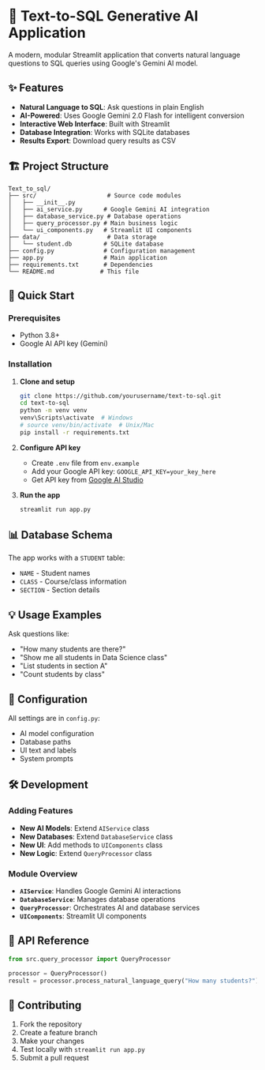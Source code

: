 # 🐨 Text-to-SQL Generative AI Application

A modern, modular Streamlit application that converts natural language questions to SQL queries using Google's Gemini AI model.

## ✨ Features

- **Natural Language to SQL**: Ask questions in plain English
- **AI-Powered**: Uses Google Gemini 2.0 Flash for intelligent conversion
- **Interactive Web Interface**: Built with Streamlit
- **Database Integration**: Works with SQLite databases
- **Results Export**: Download query results as CSV

## 🏗️ Project Structure

```
Text_to_sql/
├── src/                    # Source code modules
│   ├── __init__.py
│   ├── ai_service.py      # Google Gemini AI integration
│   ├── database_service.py # Database operations
│   ├── query_processor.py # Main business logic
│   └── ui_components.py   # Streamlit UI components
├── data/                   # Data storage
│   └── student.db         # SQLite database
├── config.py              # Configuration management
├── app.py                 # Main application
├── requirements.txt       # Dependencies
└── README.md             # This file
```

## 🚀 Quick Start

### Prerequisites

- Python 3.8+
- Google AI API key (Gemini)

### Installation

1. **Clone and setup**

   ```bash
   git clone https://github.com/yourusername/text-to-sql.git
   cd text-to-sql
   python -m venv venv
   venv\Scripts\activate  # Windows
   # source venv/bin/activate  # Unix/Mac
   pip install -r requirements.txt
   ```
2. **Configure API key**

   - Create `.env` file from `env.example`
   - Add your Google API key: `GOOGLE_API_KEY=your_key_here`
   - Get API key from [Google AI Studio](https://makersuite.google.com/app/apikey)
3. **Run the app**

   ```bash
   streamlit run app.py
   ```

## 📊 Database Schema

The app works with a `STUDENT` table:

- `NAME` - Student names
- `CLASS` - Course/class information
- `SECTION` - Section details

## 💡 Usage Examples

Ask questions like:

- "How many students are there?"
- "Show me all students in Data Science class"
- "List students in section A"
- "Count students by class"

## 🔧 Configuration

All settings are in `config.py`:

- AI model configuration
- Database paths
- UI text and labels
- System prompts

## 🛠️ Development

### Adding Features

- **New AI Models**: Extend `AIService` class
- **New Databases**: Extend `DatabaseService` class
- **New UI**: Add methods to `UIComponents` class
- **New Logic**: Extend `QueryProcessor` class

### Module Overview

- **`AIService`**: Handles Google Gemini AI interactions
- **`DatabaseService`**: Manages database operations
- **`QueryProcessor`**: Orchestrates AI and database services
- **`UIComponents`**: Streamlit UI components

## 📝 API Reference

```python
from src.query_processor import QueryProcessor

processor = QueryProcessor()
result = processor.process_natural_language_query("How many students?")
```

## 🤝 Contributing

1. Fork the repository
2. Create a feature branch
3. Make your changes
4. Test locally with `streamlit run app.py`
5. Submit a pull request
